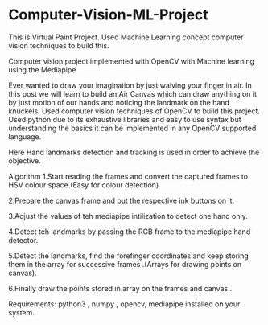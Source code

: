 # Computer-Vision-ML-Project
This is Virtual Paint Project. Used Machine Learning concept computer vision techniques to build this.

Computer vision project implemented with OpenCV with Machine learning using the Mediapipe

Ever wanted to draw your imagination by just waiving your finger in air. In this post we will learn to build an Air Canvas which can draw anything on it by just motion of our hands and noticing the landmark on the hand knuckels. Used computer vision techniques of OpenCV to build this project. Used python due to its exhaustive libraries and easy to use syntax but understanding the basics it can be implemented in any OpenCV supported language.

Here Hand landmarks detection and tracking is used in order to achieve the objective.


Algorithm
1.Start reading the frames and convert the captured frames to HSV colour space.(Easy for colour detection)

2.Prepare the canvas frame and put the respective ink buttons on it.

3.Adjust the values of teh mediapipe intilization to detect one hand only.

4.Detect teh landmarks by passing the RGB frame to the mediapipe hand detector.

5.Detect the landmarks, find the forefinger coordinates and keep storing them in the array for successive frames .(Arrays for drawing points on canvas).

6.Finally draw the points stored in array on the frames and canvas .

Requirements: python3 , numpy , opencv, mediapipe installed on your system.
